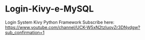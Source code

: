 # Login-Kivy-e-MySQL
Login System Kivy Python Framework
Subscribe here: https://www.youtube.com/channel/UCK-W5xN2tzIuovZr3DNydgw?sub_confirmation=1
